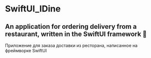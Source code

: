# SwiftUI_IDine

## An application for ordering delivery from a restaurant, written in the SwiftUI framework :hamburger:

Приложение для заказа доставки из ресторана, написанное на фреймворке SwiftUI
